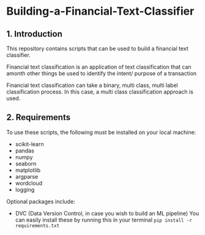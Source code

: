 # Building-a-Financial-Text-Classifier
## 1. Introduction 
This repository contains scripts that can be used to build a financial text classifier. 
<p>Financial text classification is an application of text classification that can amonth other things be used to identify the intent/ purpose of a transaction<br>
<p>Financial text classification can take a binary, multi class, multi label classification process. In this case, a multi class classification approach is used.<br>
 
 
## 2. Requirements
To use these scripts, the following must be installed on your local machine:
 * scikit-learn
 * pandas
 * numpy
 * seaborn
 * matplotlib
 * argparse
 * wordcloud
 * logging

 Optional packages include:
 * DVC (Data Version Control, in case you wish to build an ML pipeline)
 You can easily install these by running this in your terminal ```pip install -r requirements.txt```

